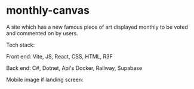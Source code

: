 # monthly-canvas
A site which has a new famous piece of art displayed monthly to be voted and commented on by users.

Tech stack:

Front end: Vite, JS, React, CSS, HTML, R3F

Back end: C#, Dotnet, Api's Docker, Railway, Supabase

Mobile image if landing screen: 
